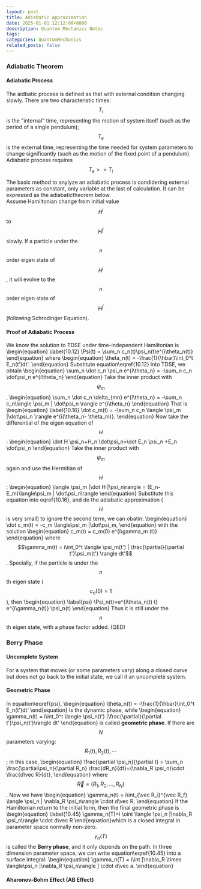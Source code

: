 ```yaml
---
layout: post
title: Adiabatic Approximation
date: 2025-01-01 12:12:00+0800
description: Quantum Mechanics Notes 
tags: 
categories: QuantumMechanics
related_posts: false
---
```


### Adiabatic Theorem
#### Adiabatic Process
The aidbatic process is defined as that with external condition changing slowly. 
There are two characteristic times: $$T_i$$ is the "internal" time, representing the motion of system itself (such as the period of a single pendulum); $$T_e$$ is the external time, representing the time needed for system parameters to change significantly (such as the motion of the fixed point of a pendulum).
Adiabatic process requires $$T_e >> T_i$$

The basic method to anylyze an adiabatic process is condidering external parameters as constant, only variable at the last of calculation. 
It can be expressed as the adiabatictheorem below.\
Assume Hamiltonian change from initial value $$H^i$$ to $$H^f$$ slowly. If a particle under the $$n$$ order eigen state of $$H^i$$, it will evolve to the $$n$$ order eigen state of $$H^f$$ (following Schrodinger Equation).

#### Proof of Adiabatic Process
We know the solution to TDSE under time-independent Hamiltonian is
\begin{equation}
\label{10.12}
\Psi(t) = \sum_n c_n(t)\psi_n(t)e^{i\theta_n(t)}
\end{equation}
where
\begin{equation}
\theta_n(t) = -\frac{1}{\hbar}\int_0^t E_n(t')dt'.
\end{equation}
Substitute equation\eqref{10.12} into TDSE, we obtain
\begin{equation}
\sum_n \dot c_n \psi_n e^{i\theta_n} = -\sum_n c_n \dot\psi_n e^{i\theta_n}
\end{equation}
Take the inner product with $$\psi_m$$,
\begin{equation}
\sum_n \dot c_n \delta_{mn} e^{i\theta_n} = -\sum_n c_n\langle \psi_m | \dot\psi_n \rangle e^{i\theta_n} 
\end{equation}
That is
\begin{equation}
\label{10.16}
\dot c_m(t) = -\sum_n c_n \langle \psi_m |\dot\psi_n \rangle e^{i(\theta_n- \theta_m)}.
\end{equation}
Now take the differential of the eigen equation of $$H$$:
\begin{equation}
\dot H \psi_n+H_n \dot\psi_n=\dot E_n \psi_n +E_n \dot\psi_n
\end{equation}
Take the inner product with $$\psi_m$$ again and use the Hermitian of $$H$$:
\begin{equation}
\langle \psi_m |\dot H |\psi_n\rangle = (E_n-E_m)\langle\psi_m | \dot\psi_n\rangle
\end{equation}
Substitute this equation into eqref{10.16}, and do the adiabatic approximation ($$\dot H $$ is very small) to ignore the second term, we can obatin:
\begin{equation}
\dot c_m(t) = -c_m \langle\psi_m |\dot\psi_m,
\end{equation}
with the solution
\begin{equation}
c_m(t) = c_m(0) e^{i\gamma_m (t)}
\end{equation}
where $$\gamma_m(t) = i\int_0^t \langle \psi_m(t') | \frac{\partial}{\partial t'}\psi_m(t') \rangle dt'$$.
Specially, if the particle is under the $$n$$th eigen state ($$c_n(0)=1$$), then
\begin{equation}
\label{psi}
\Psi_n(t)=e^{i\theta_n(t) t} e^{i\gamma_n(t)} \psi_n(t)
\end{equation}
Thus it is still under the $$n$$th eigen state, with a phase factor added. (QED) 
### Berry Phase
#### Uncomplete System
For a system that moves (or some parameters vary) along a closed curve but does not go back to the initial state, we call it an uncomplete system.
#### Geometric Phase
In equation\eqref{psi}, 
\begin{equation}
\theta_n(t) = -\frac{1}{\hbar}\int_0^t E_n(t')dt'
\end{equation}
is the dynamic phase, while
\begin{equation}
\gamma_n(t) = i\int_0^t \langle \psi_n(t') |\frac{\partial}{\partial t'}\psi_n(t')\rangle dt'
\end{equation}
is called **geometric phase**.
If there are $$N$$ parameters varying: $$R_1(t), R_2(t), \cdots$$; in this case,
\begin{equation}
\frac{\partial \psi_n}{\partial t} = \sum_n \frac{\partial\psi_n}{\partial R_n} \frac{dR_n}{dt}=(\nabla_R \psi_n)\cdot \frac{d\vec R}{dt},
\end{equation}
where $$\vec R = (R_1,R_2,...,R_N)$$. Now we have
\begin{equation}
\gamma_n(t) = i\int_{\vec R_i}^{\vec R_f} \langle \psi_n | \nabla_R \psi_n\rangle \cdot d\vec R,
\end{equation}
If the Hamiltonian return to the initial form, then the final geometric phase is
\begin{equation}
\label{10.45}
\gamma_n(T)=i \oint \langle \psi_n |\nabla_R \psi_n\rangle \cdot d\vec R
\end{equation}which is a closed integral in parameter space normally non-zero. $$\gamma_n(T)$$ is called the **Berry phase**, and it only depends on the path.
In three dimension parameter space, we can write equation\eqref{10.45} into a surface integral:
\begin{equation}
\gamma_n(T) = i\int [\nabla_R \times \langle\psi_n |\nabla_R \psi_n\rangle ] \cdot d\vec a.
\end{equation}

#### Aharonov-Bohm Effect (AB Effect)

